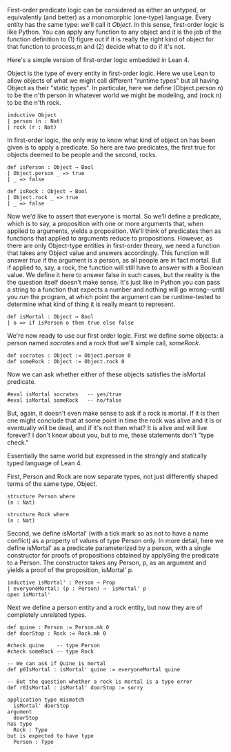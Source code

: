 First-order predicate logic can be considered
as either an untyped, or equivalently (and better)
as a monomorphic (one-type) language. Every entity
has the same type: we'll call it *Object*. In this
sense, first-order logic is like Python. You can
apply any function to any object and it is the job
of the function definition to (1) figure out if it
is really the right kind of object for that function
to process,m and (2) decide what to do if it's not.

Here's a simple version of first-order logic embedded
in Lean 4.

Object is the type of every entity in first-order
logic. Here we use Lean to allow objects of what we
might call different "runtime types" but all having
Object as their "static types". In particular, here
we define (Object.person n) to be the n'th person in
whatever world we might be modeling, and (rock n) to
be the n'th rock.
```lean
inductive Object
| person (n : Nat)
| rock (r : Nat)
```

In first-order logic, the only way to know what kind
of object on has been given is to apply a predicate.
So here are two predicates, the first true for objects
deemed to be people and the second, rocks.
```lean
def isPerson : Object → Bool
| Object.person _ => true
| _ => false

def isRock : Object → Bool
| Object.rock _ => true
| _ => false
```

Now we'd like to assert that everyone is mortal.
So we'll define a predicate, which is to say, a
proposition with one or more arguments that, when
applied to arguments, yields a proposition. We'll
think of predicates then as functions that applied
to arguments reduce to propositions. However, as
there are only Object-type entities in first-order
theory, we need a function that takes any Object
value and answers accordingly. This function will
answer *true* if the argument is a person, as all
people are in fact mortal. But if applied to, say,
a rock, the function will still have to answer with
a Boolean value. We define it here to answer false
in such cases, but the reality is the the question
itself doesn't make sense. It's just like in Python
you can pass a string to a function that expects a
number and nothing will go wrong--until you *run*
the program, at which point the argument can be
runtime-tested to determine what kind of thing it
is really meant to represent.

```lean
def isMortal : Object → Bool
| o => if isPerson o then true else false
```

We're now ready to use our first order logic.
First we define some objects: a person named
*socrates* and a rock that we'll simple call,
*someRock*.

```lean
def socrates : Object := Object.person 0
def someRock : Object := Object.rock 0
```

Now we can ask whether either of these objects
satisfies the isMortal predicate.

```lean
#eval isMortal socrates   -- yes/true
#eval isMortal someRock   -- no/false
```

But, again, it doesn't even make sense to
ask if a rock is mortal. If it is then one
might conclude that at some point in time
the rock was alive and it is or eventually
will be dead, and if it's not then what? It
is alive and will live forever? I don't know
about you, but to me, these statements don't
"type check."

Essentially the same world but expressed in
the strongly and statically typed language of
Lean 4.


First, Person and Rock are now separate types,
not just differently shaped terms of the same
type, Object.

```lean
structure Person where
(n : Nat)

structure Rock where
(n : Nat)
```

Second, we define isMortal' (with a tick mark so
as not to have a name conflict) as a property of
values of type Person only. In more detail, here
we define isMortal' as a predicate parameterized
by a person, with a single constructor for proofs
of propositions obtained by apply8ing the predicate
to a Person. The constructor takes any Person, p, as
an argument and yields a proof of the proposition,
isMortal' p.
```lean
inductive isMortal' : Person → Prop
| everyoneMortal: (p : Person) →  isMortal' p
open isMortal'
```

Next we define a person entity and a rock entity,
but now they are of completely unrelated types.
```lean
def quine : Person := Person.mk 0
def doorStop : Rock := Rock.mk 0

#check quine    -- type Person
#check someRock -- type Rock

-- We can ask if Quine is mortal
def p0IsMortal : isMortal' quine := everyoneMortal quine

-- But the question whether a rock is mortal is a type error
def r0IsMortal : isMortal' doorStop := sorry
```

```lean
application type mismatch
  isMortal' doorStop
argument
  doorStop
has type
  Rock : Type
but is expected to have type
  Person : Type
```
